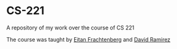 # CS-221
A repository of my work over the course of CS 221

The course was taught by [Eitan Frachtenberg](https://github.com/eitanf) and [David Ramirez](https://www.reed.edu/faculty-profiles/profiles/ramirez-david.html)
